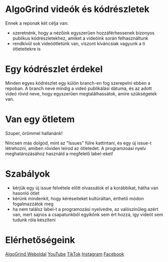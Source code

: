 # AlgoGrind videók és kódrészletek

Ennek a reponak két célja van: 
- szeretnénk, hogy a nézőink egyszerűen hozzáférhessenek bizonyos publikus kódrészletekhez, amiket a videóink során felhasználtunk
- rendkívül sok videóötletünk van, viszont kíváncsiak vagyunk a ti ötleteitekre is

# Egy kódrészlet érdekel

Minden egyes kódrészlet egy külön branch-en fog szerepelni ebben a repoban.
A branch neve mindig a videó publikálási dátuma, és az adott videó rövid neve, hogy egyszerűen megtalálhassátok, amire szükségetek van.

# Van egy ötletem

Szuper, örömmel hallanánk!

Nincsen más dolgod, mint az "Issues" fülre kattintani, és egy új issue-t létrehozni, amiben röviden leírod az ötletedet. 
A programzoási nyelv meghatározásához használd a megfelelő label-eket!

# Szabályok
- kérjük egy új issue felvétele előtt olvassátok el a korábbikat, hátha van hasonló ötlet
- kérünk mindenkit, hogy kéréseiteket kultúráltan, érthető módon fogalmazzátok meg
- ha nem találsz label-t a programozási nyelvedre, az valószínűleg azért van, mert sajnos a csapatunkból egyikőnk sem ért hozzá, így videót sem tudunk róla készíteni

# Elérhetőségeink

[AlgoGrind Weboldal](https://algogrind.hu/)
[YouTube](https://www.youtube.com/channel/UC4Qa0LlM-yFwa6ffIKXmNCA)
[TikTok](https://www.tiktok.com/@algogrind)
[Instagram](https://www.instagram.com/algogrind/)
[Facebook](https://www.facebook.com/algogrind/)
